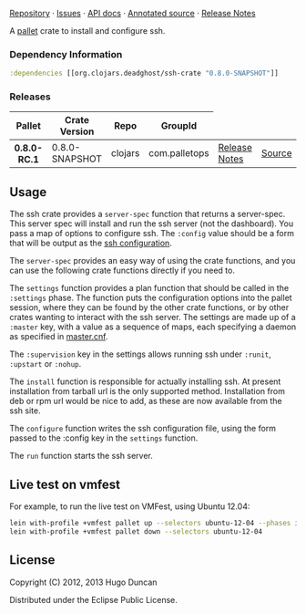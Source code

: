[Repository](https://github.com/pallet/ssh-crate) &#xb7;
[Issues](https://github.com/pallet/ssh-crate/issues) &#xb7;
[API docs](http://palletops.com/ssh-crate/0.8/api) &#xb7;
[Annotated source](http://palletops.com/ssh-crate/0.8/annotated/uberdoc.html) &#xb7;
[Release Notes](https://github.com/pallet/ssh-crate/blob/develop/ReleaseNotes.md)

A [pallet](http://palletops.com/) crate to install and configure ssh.

### Dependency Information

```clj
:dependencies [[org.clojars.deadghost/ssh-crate "0.8.0-SNAPSHOT"]]
```

### Releases

<table>
<thead>
  <tr><th>Pallet</th><th>Crate Version</th><th>Repo</th><th>GroupId</th></tr>
</thead>
<tbody>
  <tr>
    <th>0.8.0-RC.1</th>
    <td>0.8.0-SNAPSHOT</td>
    <td>clojars</td>
    <td>com.palletops</td>
    <td><a href='https://github.com/pallet/ssh-crate/blob/0.8.0-SNAPSHOT/ReleaseNotes.md'>Release Notes</a></td>
    <td><a href='https://github.com/pallet/ssh-crate/blob/0.8.0-SNAPSHOT/'>Source</a></td>
  </tr>
</tbody>
</table>

## Usage

The ssh crate provides a `server-spec` function that returns a
server-spec. This server spec will install and run the ssh server (not the
dashboard).  You pass a map of options to configure ssh.  The `:config`
value should be a form that will be output as the
[ssh configuration](http://ssh.io/howto.html).

The `server-spec` provides an easy way of using the crate functions, and you can
use the following crate functions directly if you need to.

The `settings` function provides a plan function that should be called in the
`:settings` phase.  The function puts the configuration options into the pallet
session, where they can be found by the other crate functions, or by other
crates wanting to interact with the ssh server.  The settings are made up of
a `:master` key, with a value as a sequence of maps, each specifying a daemon
as specified in [master.cnf](http://www.ssh.org/master.5.html).

The `:supervision` key in the settings allows running ssh under `:runit`,
`:upstart` or `:nohup`.

The `install` function is responsible for actually installing ssh.  At
present installation from tarball url is the only supported method.
Installation from deb or rpm url would be nice to add, as these are now
available from the ssh site.

The `configure` function writes the ssh configuration file, using the form
passed to the :config key in the `settings` function.

The `run` function starts the ssh server.


## Live test on vmfest

For example, to run the live test on VMFest, using Ubuntu 12.04:

```sh
lein with-profile +vmfest pallet up --selectors ubuntu-12-04 --phases install,configure,test
lein with-profile +vmfest pallet down --selectors ubuntu-12-04
```

## License

Copyright (C) 2012, 2013 Hugo Duncan

Distributed under the Eclipse Public License.
